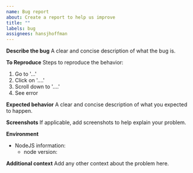 ```yaml
---
name: Bug report
about: Create a report to help us improve
title: ""
labels: bug
assignees: hansjhoffman
---
```


**Describe the bug**
A clear and concise description of what the bug is.

**To Reproduce**
Steps to reproduce the behavior:

1. Go to '...'
2. Click on '....'
3. Scroll down to '....'
4. See error

**Expected behavior**
A clear and concise description of what you expected to happen.

**Screenshots**
If applicable, add screenshots to help explain your problem.

**Environment**

- NodeJS information:
  - node version: <!-- [e.g. v14.4.0] get this by running `node --version` in your terminal -->

**Additional context**
Add any other context about the problem here.
